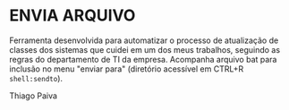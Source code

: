 # ENVIA ARQUIVO

Ferramenta desenvolvida para automatizar o processo de atualização de classes dos sistemas que cuidei em um dos meus trabalhos, seguindo as regras do departamento de TI da empresa.
Acompanha arquivo bat para inclusão no menu "enviar para" (diretório acessível em CTRL+R `shell:sendto`).

Thiago Paiva